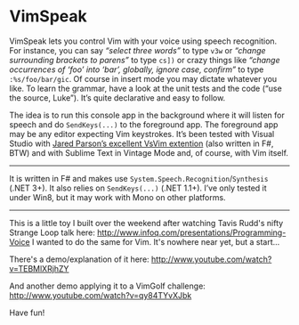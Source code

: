 # VimSpeak #

VimSpeak lets you control Vim with your voice using speech recognition. For instance, you can say _“select three words”_ to type `v3w` or _“change surrounding brackets to parens”_ to type `cs])` or crazy things like _“change occurrences of ‘foo’ into ‘bar’, globally, ignore case, confirm”_ to type `:%s/foo/bar/gic`. Of course in insert mode you may dictate whatever you like. To learn the grammar, have a look at the unit tests and the code (“use the source, Luke”). It’s quite declarative and easy to follow.

The idea is to run this console app in the background where it will listen for speech and do `SendKeys(...)` to the foreground app. The foreground app may be any editor expecting Vim keystrokes. It’s been tested with Visual Studio with [Jared Parson’s excellent VsVim extention](https://github.com/jaredpar/VsVim) (also written in F#, BTW) and with Sublime Text in Vintage Mode and, of course, with Vim itself.

---

It is written in F# and makes use `System.Speech.Recognition`/`Synthesis` (.NET 3+). It also relies on `SendKeys(...)` (.NET 1.1+). I’ve only tested it under Win8, but it may work with Mono on other platforms.

---

This is a little toy I built over the weekend after watching Tavis Rudd's nifty Strange Loop talk here: http://www.infoq.com/presentations/Programming-Voice
I wanted to do the same for Vim. It's nowhere near yet, but a start...

There's a demo/explanation of it here: http://www.youtube.com/watch?v=TEBMlXRjhZY

And another demo applying it to a VimGolf challenge: http://www.youtube.com/watch?v=qy84TYvXJbk

Have fun!
